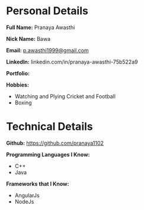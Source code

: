 # Personal Details
**Full Name:** Pranaya Awasthi

**Nick Name:** Bawa

**Email:** p.awasthi1999@gmail.com

**LinkedIn:** linkedin.com/in/pranaya-awasthi-75b522a9

**Portfolio:** 

**Hobbies:**
- Watching and Plying Cricket and Football
- Boxing


# Technical Details
**Github:**  https://github.com/pranaya1102

**Programming Languages I Know:** 
- C++
- Java

**Frameworks that I Know:** 
- AngularJs
- NodeJs
